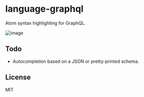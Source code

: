 # language-graphql

Atom syntax highlighting for GraphQL.

![image](https://cloud.githubusercontent.com/assets/2231765/9282978/f4498ade-4284-11e5-9d6e-2b182fcdfc48.png)

## Todo

- Autocompletion based on a JSON or pretty-printed schema.

## License

MIT
